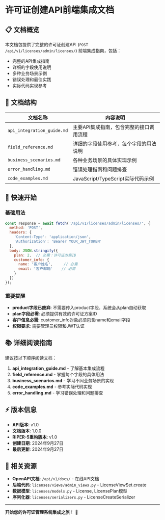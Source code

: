 # 许可证创建API前端集成文档

## 📋 文档概览

本文档包提供了完整的许可证创建API (`POST /api/v1/licenses/admin/licenses/`) 前端集成指南，包括：

- 完整的API集成指南
- 详细的字段使用说明
- 多种业务场景示例
- 错误处理和最佳实践
- 实际代码实现参考

## 📁 文档结构

| 文档名称 | 内容说明 |
|---------|---------|
| `api_integration_guide.md` | 主要API集成指南，包含完整的接口调用流程 |
| `field_reference.md` | 详细的字段使用参考，每个字段的用法说明 |
| `business_scenarios.md` | 各种业务场景的具体实现示例 |
| `error_handling.md` | 错误处理指南和问题排查 |
| `code_examples.md` | JavaScript/TypeScript实际代码示例 |

## 🎯 快速开始

### 基础用法

```javascript
const response = await fetch('/api/v1/licenses/admin/licenses/', {
  method: 'POST',
  headers: {
    'Content-Type': 'application/json',
    'Authorization': 'Bearer YOUR_JWT_TOKEN'
  },
  body: JSON.stringify({
    plan: 2,  // 必需：许可证方案ID
    customer_info: {
      name: '客户姓名',     // 必需
      email: '客户邮箱'    // 必需
    }
  })
});
```

### 重要提醒

- **product字段已废弃**: 不需要传入product字段，系统会从plan自动获取
- **plan字段必需**: 必须提供有效的许可证方案ID
- **客户信息必需**: customer_info对象必须包含name和email字段
- **权限要求**: 需要管理员权限和JWT认证

## 📚 详细阅读指南

建议按以下顺序阅读文档：

1. **api_integration_guide.md** - 了解基本集成流程
2. **field_reference.md** - 掌握每个字段的具体用法
3. **business_scenarios.md** - 学习不同业务场景的实现
4. **code_examples.md** - 参考实际代码实现
5. **error_handling.md** - 学习错误处理和问题排查

## ⚡ 版本信息

- **API版本**: v1.0
- **文档版本**: 1.0.0
- **RIPER-5重构版本**: v1.0
- **创建日期**: 2024年9月27日
- **最后更新**: 2024年9月27日

## 🔗 相关资源

- **OpenAPI文档**: `/api/v1/docs/` - 在线API文档
- **后端代码**: `licenses/views/admin_views.py` - LicenseViewSet.create
- **数据模型**: `licenses/models.py` - License, LicensePlan模型
- **序列化器**: `licenses/serializers.py` - LicenseCreateSerializer

---

**开始您的许可证管理系统集成之旅！** 🚀
